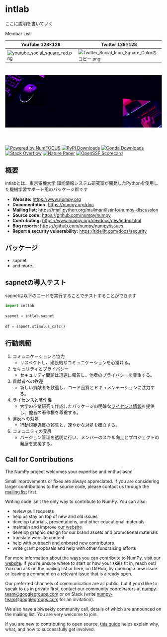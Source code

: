 # intlab

ここに説明を書いていく

Membar List


| YouTube 128×128                                                                                                                            | Twitter 128×128                                                                                                                                           |
| ------------------------------------------------------------------------------------------------------------------------------------------- | ---------------------------------------------------------------------------------------------------------------------------------------------------------- |
| ![youtube_social_square_red.png](https://qiita-image-store.s3.ap-northeast-1.amazonaws.com/0/362315/65d2d650-aee5-40cb-2093-607d931ec087.png) | ![Twitter_Social_Icon_Square_Colorのコピー.png](https://qiita-image-store.s3.ap-northeast-1.amazonaws.com/0/362315/7a000ef8-21c1-1e86-2942-f1933ffe839b.png) |


<h1 align="center">
<a href="https://takayasora.com">
  <img src="./base/source/welcome.gif" alt="Sora's GitHub Banner" width="1280">
</a>
</h1>
</br>


[![Powered by NumFOCUS](https://img.shields.io/badge/powered%20by-NumFOCUS-orange.svg?style=flat&colorA=E1523D&colorB=007D8A)](
https://numfocus.org)
[![PyPI Downloads](https://img.shields.io/pypi/dm/numpy.svg?label=PyPI%20downloads)](
https://pypi.org/project/numpy/)
[![Conda Downloads](https://img.shields.io/conda/dn/conda-forge/numpy.svg?label=Conda%20downloads)](
https://anaconda.org/conda-forge/numpy)
[![Stack Overflow](https://img.shields.io/badge/stackoverflow-Ask%20questions-blue.svg)](
https://stackoverflow.com/questions/tagged/numpy)
[![Nature Paper](https://img.shields.io/badge/DOI-10.1038%2Fs41586--020--2649--2-blue)](
https://doi.org/10.1038/s41586-020-2649-2)
[![OpenSSF Scorecard](https://api.securityscorecards.dev/projects/github.com/numpy/numpy/badge)](https://api.securityscorecards.dev/projects/github.com/numpy/numpy)

## 概要
intlabとは、東京電機大学 知能情報システム研究室が開発したPythonを使用した機械学習サポート用のパッケージ群です

- **Website:** https://www.numpy.org
- **Documentation:** https://numpy.org/doc
- **Mailing list:** https://mail.python.org/mailman/listinfo/numpy-discussion
- **Source code:** https://github.com/numpy/numpy
- **Contributing:** https://www.numpy.org/devdocs/dev/index.html
- **Bug reports:** https://github.com/numpy/numpy/issues
- **Report a security vulnerability:** https://tidelift.com/docs/security

## パッケージ
- sapnet
- and more...
  
## sapnetの導入テスト

sapnetは以下のコードを実行することでテストすることができます

```Python
import intlab

sapnet = intlab.sapnet

df = sapnet.stimulus_calc()
```

## 行動規範
1. コミュニケーションと協力
   - リスペクトし、建設的なコミュニケーションを心掛ける。
2. セキュリティとプライバシー
   - セキュリティ問題は迅速に報告し、他者のプライバシーを尊重する。
3. 貢献者への歓迎
   - 新しい貢献者を歓迎し、コード品質とドキュメンテーションに注力する。
4. ライセンスと著作権
   - 大学の卒業研究で作成したパッケージの明確な[ライセンス情報]()を提供し、他者の著作権を尊重する。
5. 違反への対処
   - 行動規範違反の報告と、速やかな対処を確立する。
6. コミュニティの発展
   - バージョン管理を透明に行い、メンバーのスキル向上とプロジェクトの発展を支援する。

<!--
NumPy is a community-driven open source project developed by a diverse group of
[contributors](https://numpy.org/teams/). The NumPy leadership has made a strong
commitment to creating an open, inclusive, and positive community. Please read the
[NumPy Code of Conduct](https://numpy.org/code-of-conduct/) for guidance on how to interact
with others in a way that makes our community thrive.
-->
Call for Contributions
----------------------

The NumPy project welcomes your expertise and enthusiasm!

Small improvements or fixes are always appreciated. If you are considering larger contributions
to the source code, please contact us through the [mailing
list](https://mail.python.org/mailman/listinfo/numpy-discussion) first.

Writing code isn’t the only way to contribute to NumPy. You can also:
- review pull requests
- help us stay on top of new and old issues
- develop tutorials, presentations, and other educational materials
- maintain and improve [our website](https://github.com/numpy/numpy.org)
- develop graphic design for our brand assets and promotional materials
- translate website content
- help with outreach and onboard new contributors
- write grant proposals and help with other fundraising efforts

For more information about the ways you can contribute to NumPy, visit [our website](https://numpy.org/contribute/). 
If you’re unsure where to start or how your skills fit in, reach out! You can
ask on the mailing list or here, on GitHub, by opening a new issue or leaving a
comment on a relevant issue that is already open.

Our preferred channels of communication are all public, but if you’d like to
speak to us in private first, contact our community coordinators at
numpy-team@googlegroups.com or on Slack (write numpy-team@googlegroups.com for
an invitation).

We also have a biweekly community call, details of which are announced on the
mailing list. You are very welcome to join.

If you are new to contributing to open source, [this
guide](https://opensource.guide/how-to-contribute/) helps explain why, what,
and how to successfully get involved.
